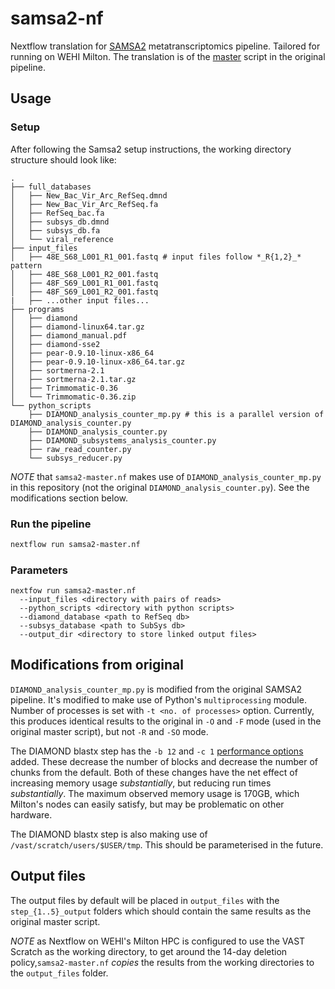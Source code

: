# samsa2-nf
Nextflow translation for [SAMSA2](https://github.com/transcript/samsa2) metatranscriptomics pipeline. Tailored for running on WEHI Milton. The translation is of the [master](https://github.com/transcript/samsa2/blob/master/bash_scripts/master_script.sh) script in the original pipeline.

## Usage

### Setup

After following the Samsa2 setup instructions, the working directory structure should look like:

```
.
├── full_databases
│   ├── New_Bac_Vir_Arc_RefSeq.dmnd
│   ├── New_Bac_Vir_Arc_RefSeq.fa
│   ├── RefSeq_bac.fa
│   ├── subsys_db.dmnd
│   ├── subsys_db.fa
│   └── viral_reference
├── input_files
│   ├── 48E_S68_L001_R1_001.fastq # input files follow *_R{1,2}_* pattern
│   ├── 48E_S68_L001_R2_001.fastq
│   ├── 48F_S69_L001_R1_001.fastq
│   ├── 48F_S69_L001_R2_001.fastq
|   ├── ...other input files...
├── programs
│   ├── diamond
│   ├── diamond-linux64.tar.gz
│   ├── diamond_manual.pdf
│   ├── diamond-sse2
│   ├── pear-0.9.10-linux-x86_64
│   ├── pear-0.9.10-linux-x86_64.tar.gz
│   ├── sortmerna-2.1
│   ├── sortmerna-2.1.tar.gz
│   ├── Trimmomatic-0.36
│   └── Trimmomatic-0.36.zip
└── python_scripts
    ├── DIAMOND_analysis_counter_mp.py # this is a parallel version of DIAMOND_analysis_counter.py
    ├── DIAMOND_analysis_counter.py
    ├── DIAMOND_subsystems_analysis_counter.py
    ├── raw_read_counter.py
    └── subsys_reducer.py
```
*NOTE* that `samsa2-master.nf` makes use of `DIAMOND_analysis_counter_mp.py` in this repository (not the original `DIAMOND_analysis_counter.py`). See the modifications section below.

### Run the pipeline

```bash
nextflow run samsa2-master.nf
```

### Parameters

```
nextfow run samsa2-master.nf
  --input_files <directory with pairs of reads>
  --python_scripts <directory with python scripts>
  --diamond_database <path to RefSeq db>
  --subsys_database <path to SubSys db>
  --output_dir <directory to store linked output files>
```

## Modifications from original

`DIAMOND_analysis_counter_mp.py` is modified from the original SAMSA2 pipeline. It's modified to make use of Python's `multiprocessing` module. Number of processes is set with `-t <no. of processes>` option. Currently, this produces identical results to the original in `-O` and `-F` mode (used in the original master script), but not `-R` and `-SO` mode.

The DIAMOND blastx step has the `-b 12` and `-c 1` [performance options](https://github.com/bbuchfink/diamond/wiki/3.-Command-line-options#memory--performance-options) added. These decrease the number of blocks and decrease the number of chunks from the default. Both of these changes have the net effect of increasing memory usage *substantially*, but reducing run times *substantially*. The maximum observed memory usage is 170GB, which Milton's nodes can easily satisfy, but may be problematic on other hardware.

The DIAMOND blastx step is also making use of `/vast/scratch/users/$USER/tmp`. This should be parameterised in the future.

## Output files

The output files by default will be placed in `output_files` with the `step_{1..5}_output` folders which should contain the same results as the original master script.

*NOTE* as Nextflow on WEHI's Milton HPC is configured to use the VAST Scratch as the working directory, to get around the 14-day deletion policy,`samsa2-master.nf` *copies* the results from the working directories to the `output_files` folder. 
